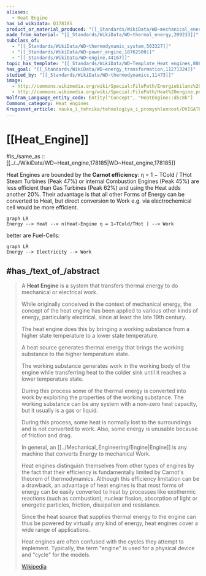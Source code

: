 ```yaml
---
aliases:
  - Heat Engine
has_id_wikidata: Q178185
product_or_material_produced: "[[_Standards/WikiData/WD~mechanical_energy,184550]]"
made_from_material: "[[_Standards/WikiData/WD~thermal_energy,209233]]"
subclass_of:
  - "[[_Standards/WikiData/WD~thermodynamic_system,503327]]"
  - "[[_Standards/WikiData/WD~power_engine,18762500]]"
  - "[[_Standards/WikiData/WD~engine,44167]]"
topic_has_template: "[[_Standards/WikiData/WD~Template_Heat_engines,8084301]]"
has_goal: "[[_Standards/WikiData/WD~energy_transformation,11271324]]"
studied_by: "[[_Standards/WikiData/WD~thermodynamics,11473]]"
image:
  - http://commons.wikimedia.org/wiki/Special:FilePath/Energiebilanz%20Motor.svg
  - http://commons.wikimedia.org/wiki/Special:FilePath/Heat%20engine.png
Wolfram_Language_entity_code: Entity["Concept", "HeatEngine::d5c8k"]
Commons_category: Heat engines
Krugosvet_article: nauka_i_tehnika/tehnologiya_i_promyshlennost/DVIGATEL_TEPLOVO.html
---
```


# [[Heat_Engine]] 

#is_/same_as :: [[../../WikiData/WD~Heat_engine,178185|WD~Heat_engine,178185]] 

Heat Engines are bounded by the **Carnot efficiency**: η = 1 − TCold / THot 
Steam Turbines (Peak 47%) or internal Combustion Engines (Peak 45%) 
 are less efficient than Gas Turbines (Peak 62%) and using the Heat adds another 20%. 
Their advantage is that all other Forms of Energy can be converted to Heat, 
but direct conversion to Work e.g. via electrochemical cell would be more efficient. 

```mermaid 
graph LR
Energy --> Heat --> n(Heat-Engine η = 1−TCold/THot ) --> Work
```
better are Fuel-Cells: 
```mermaid 
graph LR
Energy --> Electricity --> Work
```

## #has_/text_of_/abstract 

> A **Heat Engine** is a system that transfers thermal energy to do mechanical or electrical work. 
> 
> While originally conceived in the context of mechanical energy, 
> the concept of the heat engine has been applied to various other kinds of energy, 
> particularly electrical, since at least the late 19th century. 
> 
> The heat engine does this by bringing a working substance from a higher state temperature 
> to a lower state temperature. 
> 
> A heat source generates thermal energy 
> that brings the working substance to the higher temperature state. 
> 
> The working substance generates work in the working body of the engine 
> while transferring heat to the colder sink until it reaches a lower temperature state. 
> 
> During this process some of the thermal energy is converted into work 
> by exploiting the properties of the working substance. 
> The working substance can be any system with a non-zero heat capacity, 
> but it usually is a gas or liquid. 
> 
> During this process, some heat is normally lost to the surroundings and is not converted to work. 
> Also, some energy is unusable because of friction and drag.
>
> In general, an [[../Mechanical_Engineering/Engine|Engine]] is any machine that converts Energy to mechanical Work. 
> 
> Heat engines distinguish themselves from other types of engines by the fact 
> that their efficiency is fundamentally limited by Carnot's theorem of thermodynamics. 
> Although this efficiency limitation can be a drawback, 
> an advantage of heat engines is that most forms of energy can be easily converted to heat 
> by processes like exothermic reactions (such as combustion), nuclear fission, 
> absorption of light or energetic particles, friction, dissipation and resistance. 
> 
> Since the heat source that supplies thermal energy to the engine 
> can thus be powered by virtually any kind of energy, 
> heat engines cover a wide range of applications.
>
> Heat engines are often confused with the cycles they attempt to implement. 
> Typically, the term "engine" is used for a physical device and "cycle" for the models.
>
> [Wikipedia](https://en.wikipedia.org/wiki/Heat%20engine) 

